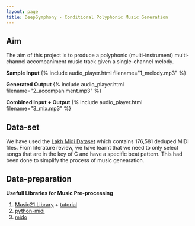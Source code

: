 ```yaml
---
layout: page
title: DeepSymphony - Conditional Polyphonic Music Generation
---
```


## Aim
The aim of this project is to produce a polyphonic (multi-instrument) multi-channel accompaniment music track given a single-channel melody.

**Sample Input**
{% include audio_player.html filename="1_melody.mp3" %}

**Generated Output**
{% include audio_player.html filename="2_accompaniment.mp3" %}

**Combined Input + Output**
{% include audio_player.html filename="3_mix.mp3" %}
<br>

## Data-set
We have used the [Lakh Midi Dataset](https://colinraffel.com/projects/lmd/) which contains 176,581 deduped MIDI files. From literature review, we have learnt that we need to only select songs that are in the key of C and have a specific beat pattern. This had been done to simplify the process of music genearation.
<br>

## Data-preparation



**Usefull Libraries for Music Pre-processing** 

 1. [Music21 Library](http://web.mit.edu/music21/doc/index.html) + [tutorial](https://www.kaggle.com/wfaria/midi-music-data-extraction-using-music21)
 2. [python-midi](https://github.com/vishnubob/python-midi)
 3. [mido](https://mido.readthedocs.io/en/latest/)
